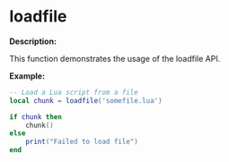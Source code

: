 # loadfile

**Description:**

This function demonstrates the usage of the loadfile API.

**Example:**

```lua
-- Load a Lua script from a file
local chunk = loadfile('somefile.lua')

if chunk then
    chunk()
else
    print("Failed to load file")
end
```
